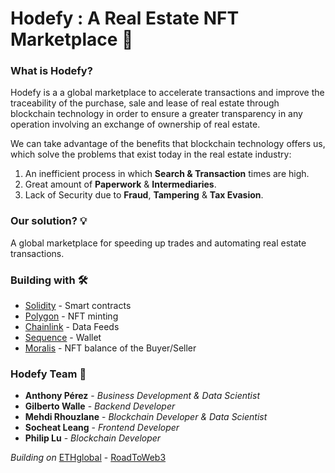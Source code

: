 # Hodefy : A Real Estate NFT Marketplace 🏡

### What is Hodefy? 
<p> Hodefy is a a global marketplace to accelerate transactions and improve the traceability of the purchase, sale and lease of real estate through blockchain technology in order to ensure a greater transparency in any operation involving an exchange of ownership of real estate. </p>

We can take advantage of the benefits that blockchain technology offers us, which solve the problems that exist today in the real estate industry:

  1.  An inefficient process in which **Search & Transaction** times are high.
  2.  Great amount of **Paperwork** & **Intermediaries**.
  3.  Lack of Security due to **Fraud**, **Tampering** & **Tax Evasion**.

### Our solution? :bulb: 
<p> A global marketplace for speeding up trades and automating real estate transactions. </p>

### Building with 🛠️

* [Solidity](https://solidity-es.readthedocs.io/es/latest/introduction-to-smart-contracts.html) - Smart contracts
* [Polygon](https://learn.figment.io/tutorials/build-an-nft-marketplace-using-hardhat) - NFT minting
* [Chainlink](https://docs.chain.link/docs/using-chainlink-reference-contracts/) - Data Feeds
* [Sequence](https://docs.sequence.build/build-with-sequence/installation) - Wallet
* [Moralis](https://docs.moralis.io/introduction/readme) - NFT balance of the Buyer/Seller

### Hodefy Team :mage: 
* **Anthony Pérez** - *Business Development & Data Scientist* 
* **Gilberto Walle** - *Backend Developer* 
* **Mehdi Rhouzlane** - *Blockchain Developer & Data Scientist*
* **Socheat Leang** - *Frontend Developer* 
* **Philip Lu** - *Blockchain Developer* 

*Building on* [ETHglobal](https://ethglobal.com/) - [RoadToWeb3](https://web3.ethglobal.com/) 


